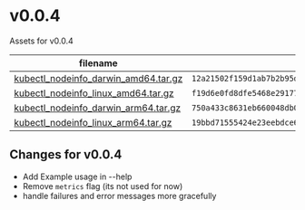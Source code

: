 # v0.0.4

Assets for v0.0.4

filename | sha256
-------- | -----
[kubectl_nodeinfo_darwin_amd64.tar.gz](https://github.com/giorgosdi/nodeinfo/releases/download/v0.0.4/kubectl_nodeinfo_darwin_amd64.tar.gz) | `12a21502f159d1ab7b2b95da3be4c6e6c0e088eff138309fd0495a9b9075b8e1`
[kubectl_nodeinfo_linux_amd64.tar.gz](https://github.com/giorgosdi/nodeinfo/releases/download/v0.0.4/kubectl_nodeinfo_linux_amd64.tar.gz) | `f19d6e0fd8dfe5468e29177cbec31c5b1b1b9080a002bb526b4e91db47b67858`
[kubectl_nodeinfo_darwin_arm64.tar.gz](https://github.com/giorgosdi/nodeinfo/releases/download/v0.0.4/kubectl_nodeinfo_darwin_arm64.tar.gz) | `750a433c8631eb660048db0a98b63047731493f8459054c144249d4566e19297`
[kubectl_nodeinfo_linux_arm64.tar.gz](https://github.com/giorgosdi/nodeinfo/releases/download/v0.0.4/kubectl_nodeinfo_linux_arm64.tar.gz) | `19bbd71555424e23eebdce649c0547d76408a2dd072558e77d44654133ff4688`

## Changes for v0.0.4

* Add Example usage in --help
* Remove `metrics` flag (its not used for now)
* handle failures and error messages more gracefully
